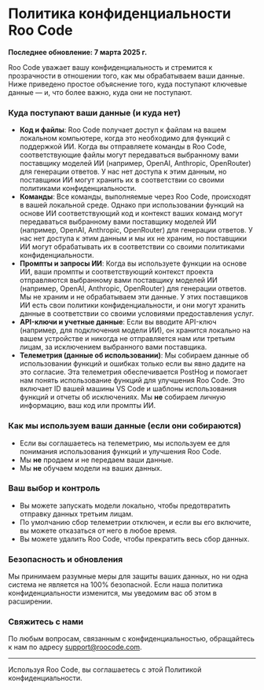 # Политика конфиденциальности Roo Code

**Последнее обновление: 7 марта 2025 г.**

Roo Code уважает вашу конфиденциальность и стремится к прозрачности в отношении того, как мы обрабатываем ваши данные. Ниже приведено простое объяснение того, куда поступают ключевые данные — и, что более важно, куда они не поступают.

### **Куда поступают ваши данные (и куда нет)**

- **Код и файлы**: Roo Code получает доступ к файлам на вашем локальном компьютере, когда это необходимо для функций с поддержкой ИИ. Когда вы отправляете команды в Roo Code, соответствующие файлы могут передаваться выбранному вами поставщику моделей ИИ (например, OpenAI, Anthropic, OpenRouter) для генерации ответов. У нас нет доступа к этим данным, но поставщики ИИ могут хранить их в соответствии со своими политиками конфиденциальности.
- **Команды**: Все команды, выполняемые через Roo Code, происходят в вашей локальной среде. Однако при использовании функций на основе ИИ соответствующий код и контекст ваших команд могут передаваться выбранному вами поставщику моделей ИИ (например, OpenAI, Anthropic, OpenRouter) для генерации ответов. У нас нет доступа к этим данным и мы их не храним, но поставщики ИИ могут обрабатывать их в соответствии со своими политиками конфиденциальности.
- **Промпты и запросы ИИ**: Когда вы используете функции на основе ИИ, ваши промпты и соответствующий контекст проекта отправляются выбранному вами поставщику моделей ИИ (например, OpenAI, Anthropic, OpenRouter) для генерации ответов. Мы не храним и не обрабатываем эти данные. У этих поставщиков ИИ есть свои политики конфиденциальности, и они могут хранить данные в соответствии со своими условиями предоставления услуг.
- **API-ключи и учетные данные**: Если вы вводите API-ключ (например, для подключения модели ИИ), он хранится локально на вашем устройстве и никогда не отправляется нам или третьим лицам, за исключением выбранного вами поставщика.
- **Телеметрия (данные об использовании)**: Мы собираем данные об использовании функций и ошибках только если вы явно дадите на это согласие. Эта телеметрия обеспечивается PostHog и помогает нам понять использование функций для улучшения Roo Code. Это включает ID вашей машины VS Code и шаблоны использования функций и отчеты об исключениях. Мы **не** собираем личную информацию, ваш код или промпты ИИ.

### **Как мы используем ваши данные (если они собираются)**

- Если вы соглашаетесь на телеметрию, мы используем ее для понимания использования функций и улучшения Roo Code.
- Мы **не** продаем и не передаем ваши данные.
- Мы **не** обучаем модели на ваших данных.

### **Ваш выбор и контроль**

- Вы можете запускать модели локально, чтобы предотвратить отправку данных третьим лицам.
- По умолчанию сбор телеметрии отключен, и если вы его включите, вы можете отказаться от него в любое время.
- Вы можете удалить Roo Code, чтобы прекратить весь сбор данных.

### **Безопасность и обновления**

Мы принимаем разумные меры для защиты ваших данных, но ни одна система не является на 100% безопасной. Если наша политика конфиденциальности изменится, мы уведомим вас об этом в расширении.

### **Свяжитесь с нами**

По любым вопросам, связанным с конфиденциальностью, обращайтесь к нам по адресу support@roocode.com.

---

Используя Roo Code, вы соглашаетесь с этой Политикой конфиденциальности.
